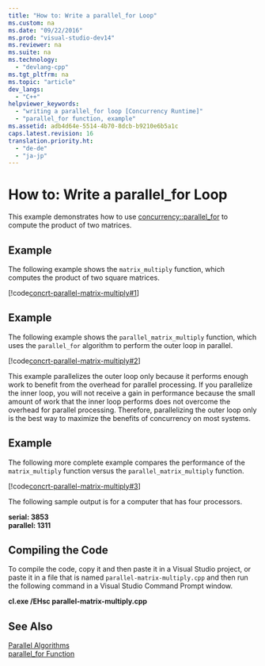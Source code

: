 ```yaml
---
title: "How to: Write a parallel_for Loop"
ms.custom: na
ms.date: "09/22/2016"
ms.prod: "visual-studio-dev14"
ms.reviewer: na
ms.suite: na
ms.technology: 
  - "devlang-cpp"
ms.tgt_pltfrm: na
ms.topic: "article"
dev_langs: 
  - "C++"
helpviewer_keywords: 
  - "writing a parallel_for loop [Concurrency Runtime]"
  - "parallel_for function, example"
ms.assetid: adb4d64e-5514-4b70-8dcb-b9210e6b5a1c
caps.latest.revision: 16
translation.priority.ht: 
  - "de-de"
  - "ja-jp"
---
```

# How to: Write a parallel_for Loop
This example demonstrates how to use [concurrency::parallel_for](../vs140/parallel_for-function.md) to compute the product of two matrices.  
  
## Example  
 The following example shows the `matrix_multiply` function, which computes the product of two square matrices.  
  
 [!code[concrt-parallel-matrix-multiply#1](../vs140/codesnippet/CPP/how-to--write-a-parallel_for-loop_1.cpp)]  
  
## Example  
 The following example shows the `parallel_matrix_multiply` function, which uses the `parallel_for` algorithm to perform the outer loop in parallel.  
  
 [!code[concrt-parallel-matrix-multiply#2](../vs140/codesnippet/CPP/how-to--write-a-parallel_for-loop_2.cpp)]  
  
 This example parallelizes the outer loop only because it performs enough work to benefit from the overhead for parallel processing. If you parallelize the inner loop, you will not receive a gain in performance because the small amount of work that the inner loop performs does not overcome the overhead for parallel processing. Therefore, parallelizing the outer loop only is the best way to maximize the benefits of concurrency on most systems.  
  
## Example  
 The following more complete example compares the performance of the `matrix_multiply` function versus the `parallel_matrix_multiply` function.  
  
 [!code[concrt-parallel-matrix-multiply#3](../vs140/codesnippet/CPP/how-to--write-a-parallel_for-loop_3.cpp)]  
  
 The following sample output is for a computer that has four processors.  
  
 **serial: 3853**  
**parallel: 1311**   
## Compiling the Code  
 To compile the code, copy it and then paste it in a Visual Studio project, or paste it in a file that is named `parallel-matrix-multiply.cpp` and then run the following command in a Visual Studio Command Prompt window.  
  
 **cl.exe /EHsc parallel-matrix-multiply.cpp**  
  
## See Also  
 [Parallel Algorithms](../vs140/parallel-algorithms.md)   
 [parallel_for Function](../vs140/parallel_for-function.md)